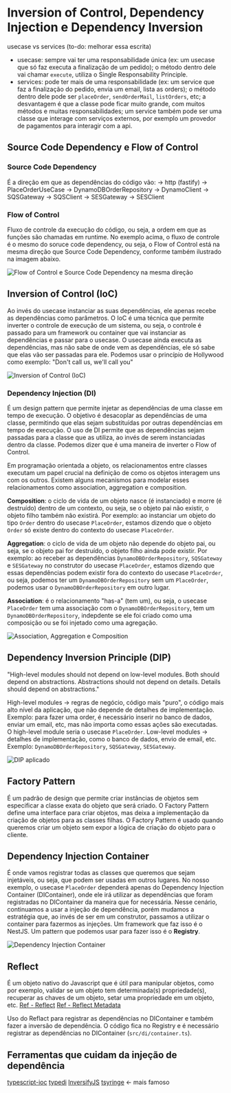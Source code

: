 # Inversion of Control, Dependency Injection e Dependency Inversion

usecase vs services (to-do: melhorar essa escrita)

- usecase: sempre vai ter uma responsabilidade única (ex: um usecase que só faz executa a finalização de um pedido); o método dentro dele vai chamar `execute`, utiliza o Single Responsability Principle.
- services: pode ter mais de uma responsabilidade (ex: um service que faz a finalização do pedido, envia um email, lista as orders); o método dentro dele pode ser `placeOrder`, `sendOrderMail`, `listOrders`, etc; a desvantagem é que a classe pode ficar muito grande, com muitos métodos e muitas responsabilidades; um service também pode ser uma classe que interage com serviços externos, por exemplo um provedor de pagamentos para interagir com a api.

## Source Code Dependency e Flow of Control

### Source Code Dependency

É a direção em que as dependências do código vão:
-> http (fastify)
-> PlaceOrderUseCase
-> DynamoDBOrderRepository
-> DynamoClient
-> SQSGateway
-> SQSClient
-> SESGateway
-> SESClient

### Flow of Control

Fluxo de controle da execução do código, ou seja, a ordem em que as funções são chamadas em runtime. No exemplo acima, o fluxo de controle é o mesmo do soruce code dependency, ou seja, o Flow of Control está na mesma direção que Source Code Dependency, conforme também ilustrado na imagem abaixo.

![Flow of Control e Source Code Dependency na mesma direção](docs/foc-scd-1.png)

## Inversion of Control (IoC)

Ao invés do usecase instanciar as suas dependências, ele apenas recebe as dependências como parâmetros. O IoC é uma técnica que permite inverter o controle de execução de um sistema, ou seja, o controle é passado para um framework ou container que vai instanciar as dependências e passar para o usecase. O usecase ainda executa as dependências, mas não sabe de onde vem as dependências, ele só sabe que elas vão ser passadas para ele.
Podemos usar o princípio de Hollywood como exemplo: "Don't call us, we'll call you"

![Inversion of Control (IoC)](docs/foc-scd-2.png)

### Dependency Injection (DI)

É um design pattern que permite injetar as dependências de uma classe em tempo de execução. O objetivo é desacoplar as dependências de uma classe, permitindo que elas sejam substituídas por outras dependências em tempo de execução. O uso de DI permite que as dependências sejam passadas para a classe que as utiliza, ao invés de serem instanciadas dentro da classe. Podemos dizer que é uma maneira de inverter o Flow of Control.

Em programação orientada a objeto, os relacionamentos entre classes executam um papel crucial na definição de como os objetos interagem uns com os outros. Existem alguns mecanismos para modelar esses relacionamentos como association, aggregation e composition.

**Composition**: o ciclo de vida de um objeto nasce (é instanciado) e morre (é destruído) dentro de um contexto, ou seja, se o objeto pai não existir, o objeto filho também não existirá. Por exemplo: ao instanciar um objeto do tipo `Order` dentro do usecase `PlaceOrder`, estamos dizendo que o objeto `Order` só existe dentro do contexto do usecase `PlaceOrder`.

**Aggregation**: o ciclo de vida de um objeto não depende do objeto pai, ou seja, se o objeto pai for destruído, o objeto filho ainda pode existir. Por exemplo: ao receber as dependências `DynamoDBOrderRepository`, `SQSGateway` e `SESGateway` no construtor do usecase `PlaceOrder`, estamos dizendo que essas dependências podem existir fora do contexto do usecase `PlaceOrder`, ou seja, podemos ter um `DynamoDBOrderRepository` sem um `PlaceOrder`, podemos usar o `DynamoDBOrderRepository` em outro lugar.

**Association**: é o relacionamento "has-a" (tem um), ou seja, o usecase `PlaceOrder` tem uma associação com o `DynamoDBOrderRepository`, tem um `DynamoDBOrderRepository`, indepdente se ele foi criado como uma composição ou se foi injetado como uma agregação.

![Association, Aggregation e Composition](docs/association-aggregation-composition.png)

## Dependency Inversion Principle (DIP)

"High-level modules should not depend on low-level modules. Both should depend on abstractions. Abstractions should not depend on details. Details should depend on abstractions."

High-level modules -> regras de negócio, código mais "puro", o código mais alto nível da aplicação, que não depende de detalhes de implementação. Exemplo: para fazer uma order, é necessário inserir no banco de dados, enviar um email, etc, mas não importa como essas ações são executadas. O high-level module seria o usecase `PlaceOrder`.
Low-level modules -> detalhes de implementação, como o banco de dados, envio de email, etc. Exemplo: `DynamoDBOrderRepository`, `SQSGateway`, `SESGateway`.

![DIP aplicado](docs/dip.png)

## Factory Pattern

É um padrão de design que permite criar instâncias de objetos sem especificar a classe exata do objeto que será criado. O Factory Pattern define uma interface para criar objetos, mas deixa a implementação da criação de objetos para as classes filhas. O Factory Pattern é usado quando queremos criar um objeto sem expor a lógica de criação do objeto para o cliente.

## Dependency Injection Container

É onde vamos registrar todas as classes que queremos que sejam injetáveis, ou seja, que podem ser usadas em outros lugares. No nosso exemplo, o usecase `PlaceOrder` dependerá apenas do Dependency Injection Container (DIContainer), onde ele irá utilizar as dependências que foram registradas no DIContainer da maneira que for necessária. Nesse cenário, continuamos a usar a injeção de dependência, porém mudamos a estratégia que, ao invés de ser em um construtor, passamos a utilizar o container para fazermos as injeções. Um framework que faz isso é o NestJS. Um pattern que podemos usar para fazer isso é o **Registry**.

![Dependency Injection Container](docs/dependency-injection-container.png)

## Reflect

É um objeto nativo do Javascript que é útil para manipular objetos, como por exemplo, validar se um objeto tem determinada(s) propriedade(s), recuperar as chaves de um objeto, setar uma propriedade em um objeto, etc.
[Ref - Reflect](https://developer.mozilla.org/en-US/docs/Web/JavaScript/Reference/Global_Objects/Reflect)
[Ref - Reflect Metadata](https://www.npmjs.com/package/reflect-metadata)

Uso do Reflact para registrar as dependências no DIContainer e também fazer a inversão de dependência. O código fica no Registry e é necessário registrar as dependências no DIContainer (`src/di/container.ts`).

## Ferramentas que cuidam da injeção de dependência

[typescript-ioc](https://www.npmjs.com/package/typescript-ioc)
[typedi](https://www.npmjs.com/package/typedi)
[InversifyJS](https://github.com/inversify/InversifyJS)
[tsyringe](https://www.npmjs.com/package/tsyringe/v/2.1.1) <- mais famoso
